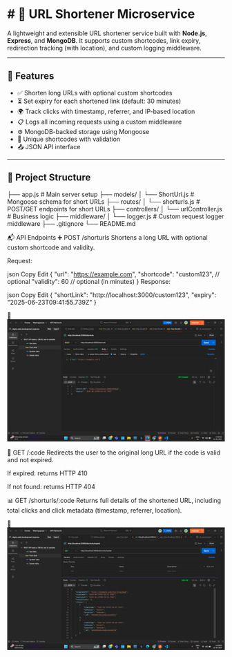 # # 🔗 URL Shortener Microservice

A lightweight and extensible URL shortener service built with **Node.js**, **Express**, and **MongoDB**. It supports custom shortcodes, link expiry, redirection tracking (with location), and custom logging middleware.

---

## 🚀 Features

- ✅ Shorten long URLs with optional custom shortcodes
- ⏳ Set expiry for each shortened link (default: 30 minutes)
- 🌍 Track clicks with timestamp, referrer, and IP-based location
- 📋 Logs all incoming requests using a custom middleware
- ⚙️ MongoDB-backed storage using Mongoose
- 🔐 Unique shortcodes with validation
- 📤 JSON API interface

---

## 📁 Project Structure

├── app.js # Main server setup
├── models/
│ └── ShortUrl.js # Mongoose schema for short URLs
├── routes/
│ └── shorturls.js # POST/GET endpoints for short URLs
├── controllers/
│ └── urlController.js # Business logic
├── middleware/
│ └── logger.js # Custom request logger middleware
├── .gitignore
└── README.md

📬 API Endpoints
➕ POST /shorturls
Shortens a long URL with optional custom shortcode and validity.

Request:

json
Copy
Edit
{
  "url": "https://example.com",
  "shortcode": "custom123",  // optional
  "validity": 60             // optional (in minutes)
}
Response:

json
Copy
Edit
{
  "shortLink": "http://localhost:3000/custom123",
  "expiry": "2025-06-23T09:41:55.739Z"
}

📸 ![Post URL Details](./post.png)

🔁 GET /:code
Redirects the user to the original long URL if the code is valid and not expired.

If expired: returns HTTP 410

If not found: returns HTTP 404

📊 GET /shorturls/:code
Returns full details of the shortened URL, including total clicks and click metadata (timestamp, referrer, location).

📸 ![Get URL Details](./get.png)
